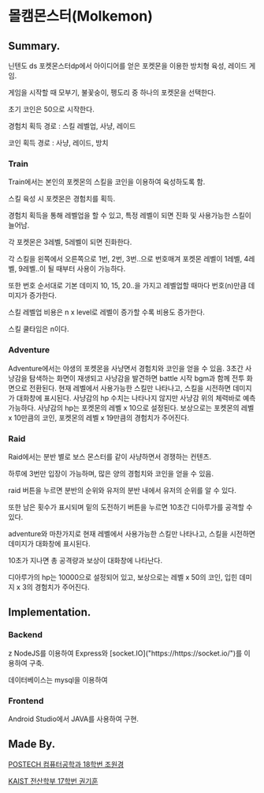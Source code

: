 # 몰캠몬스터(Molkemon)

## Summary.

닌텐도 ds 포켓몬스터dp에서 아이디어를 얻은 포켓몬을 이용한 방치형 육성, 레이드 게임.</p>
</p>
게임을 시작할 때 모부기, 불꽃숭이, 펭도리 중 하나의 포켓몬을 선택한다.</p>
초기 코인은 50으로 시작한다.</p>
경험치 획득 경로 : 스킬 레벨업, 사냥, 레이드</p>
코인 획득 경로 : 사냥, 레이드, 방치</p>

### Train

Train에서는 본인의 포켓몬의 스킬을 코인을 이용하여 육성하도록 함.</p>
스킬 육성 시 포켓몬은 경험치를 획득.</p>
경험치 획득을 통해 레벨업을 할 수 있고, 특정 레벨이 되면 진화 및 사용가능한 스킬이 늘어남.</p>
각 포켓몬은 3레벨, 5레벨이 되면 진화한다.</p>
각 스킬을 왼쪽에서 오른쪽으로 1번, 2번, 3번..으로 번호매겨 포켓몬 레벨이 1레벨, 4레벨, 9레벨..이 될 때부터 사용이 가능하다.</p>
또한 번호 순서대로 기본 데미지 10, 15, 20..을 가지고 레벨업할 때마다 번호(n)만큼 데미지가 증가한다.</p>
스킬 레벨업 비용은 n x level로 레벨이 증가할 수록 비용도 증가한다.</p>
스킬 쿨타임은 n이다.

### Adventure

Adventure에서는 야생의 포켓몬을 사냥면서 경험치와 코인을 얻을 수 있음.
3초간 사냥감을 탐색하는 화면이 재생되고 사냥감을 발견하면 battle 시작 bgm과 함께 전투 화면으로 전환된다.
현재 레벨에서 사용가능한 스킬만 나타나고, 스킬을 시전하면 데미지가 대화창에 표시된다.
사냥감의 hp 수치는 나타나지 않지만 사냥감 위의 체력바로 예측가능하다.
사냥감의 hp는 포켓몬의 레벨 x 10으로 설정된다.
보상으로는 포켓몬의 레벨 x 10만큼의 코인, 포켓몬의 레벨 x 19만큼의 경험치가 주어진다.


### Raid

Raid에서는 분반 별로 보스 몬스터를 같이 사냥하면서 경쟁하는 컨텐츠.</p>
하루에 3번만 입장이 가능하며, 많은 양의 경험치와 코인을 얻을 수 있음.</p>
raid 버튼을 누르면 분반의 순위와 유저의 분반 내에서 유저의 순위를 알 수 있다.</p>
또한 남은 횟수가 표시되며 밑의 도전하기 버튼을 누르면
10초간 디아루가를 공격할 수 있다.</p>
adventure와 마찬가지로 현재 레벨에서 사용가능한 스킬만 나타나고, 스킬을 시전하면 데미지가 대화창에 표시된다.</p>
10초가 지나면 총 공격량과 보상이 대화창에 나타난다.</p>
디아루가의 hp는 10000으로 설정되어 있고, 보상으로는 레벨 x 50의 코인, 입힌 데미지 x 3의 경험치가 주어진다.</p>

## Implementation.

### Backend
</p>z
NodeJS를 이용하여 Express와 [socket.IO]("https://https://socket.io/")를 이용하여 구축.</p>
데이터베이스는 mysql을 이용하여 


### Frontend

Android Studio에서 JAVA를 사용하여 구현.



## Made By.

[POSTECH 컴퓨터공학과 18학번 조원경](https://github.com/wkcho99)

[KAIST 전산학부 17학번 권기훈](https://www.github.com/kyoonkwon)
